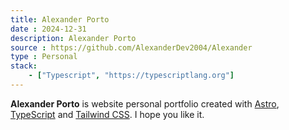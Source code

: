 ```yaml
---
title: Alexander Porto
date : 2024-12-31
description: Alexander Porto
source : https://github.com/AlexanderDev2004/Alexander
type : Personal
stack:
    - ["Typescript", "https://typescriptlang.org"]
---
```


**Alexander Porto** is website personal portfolio created with [Astro](https://astro.build/), [TypeScript](https://www.typescriptlang.org/) and [Tailwind CSS](https://tailwindcss.com/).
I hope you like it.